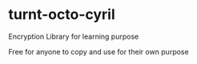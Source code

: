 turnt-octo-cyril
================

Encryption Library for learning purpose

Free for anyone to copy and use for their own purpose
